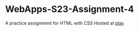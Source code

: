 # WebApps-S23-Assignment-4
A practice assignment for HTML with CSS
Hosted at [play](https://github.com/44-563-Web-Apps-S23/44563-webapps-s23-assignment4-sandhya698/)
